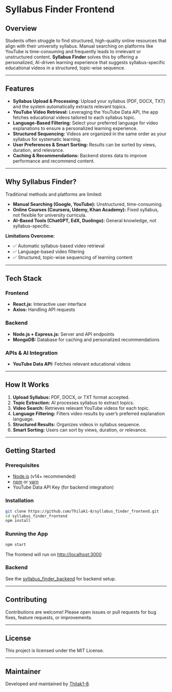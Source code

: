 # Syllabus Finder Frontend

## Overview

Students often struggle to find structured, high-quality online resources that align with their university syllabus. Manual searching on platforms like YouTube is time-consuming and frequently leads to irrelevant or unstructured content. **Syllabus Finder** solves this by offering a personalized, AI-driven learning experience that suggests syllabus-specific educational videos in a structured, topic-wise sequence.

---

## Features

- **Syllabus Upload & Processing:** Upload your syllabus (PDF, DOCX, TXT) and the system automatically extracts relevant topics.
- **YouTube Video Retrieval:** Leveraging the YouTube Data API, the app fetches educational videos tailored to each syllabus topic.
- **Language-Based Filtering:** Select your preferred language for video explanations to ensure a personalized learning experience.
- **Structured Sequencing:** Videos are organized in the same order as your syllabus for systematic learning.
- **User Preferences & Smart Sorting:** Results can be sorted by views, duration, and relevance.
- **Caching & Recommendations:** Backend stores data to improve performance and recommend content.

---

## Why Syllabus Finder?

Traditional methods and platforms are limited:
- **Manual Searching (Google, YouTube):** Unstructured, time-consuming.
- **Online Courses (Coursera, Udemy, Khan Academy):** Fixed syllabus, not flexible for university curricula.
- **AI-Based Tools (ChatGPT, EdX, Duolingo):** General knowledge, not syllabus-specific.

**Limitations Overcome:**
- ✅ Automatic syllabus-based video retrieval
- ✅ Language-based video filtering
- ✅ Structured, topic-wise sequencing of learning content

---

## Tech Stack

### Frontend
- **React.js:** Interactive user interface
- **Axios:** Handling API requests

### Backend
- **Node.js + Express.js:** Server and API endpoints
- **MongoDB:** Database for caching and personalized recommendations

### APIs & AI Integration
- **YouTube Data API:** Fetches relevant educational videos

---

## How It Works

1. **Upload Syllabus:** PDF, DOCX, or TXT format accepted.
2. **Topic Extraction:** AI processes syllabus to extract topics.
3. **Video Search:** Retrieves relevant YouTube videos for each topic.
4. **Language Filtering:** Filters video results by user’s preferred explanation language.
5. **Structured Results:** Organizes videos in syllabus sequence.
6. **Smart Sorting:** Users can sort by views, duration, or relevance.

---

## Getting Started

### Prerequisites

- [Node.js](https://nodejs.org/) (v14+ recommended)
- [npm](https://www.npmjs.com/) or [yarn](https://yarnpkg.com/)
- YouTube Data API Key (for backend integration)

### Installation

```bash
git clone https://github.com/Thilak1-8/syllabus_finder_frontend.git
cd syllabus_finder_frontend
npm install
```

### Running the App

```bash
npm start
```

The frontend will run on [http://localhost:3000](http://localhost:3000)

### Backend

See the [syllabus_finder_backend](https://github.com/Thilak1-8/syllabus_finder_backend) for backend setup.

---

## Contributing

Contributions are welcome! Please open issues or pull requests for bug fixes, feature requests, or improvements.

---

## License

This project is licensed under the MIT License.

---

## Maintainer

Developed and maintained by [Thilak1-8](https://github.com/Thilak1-8).
